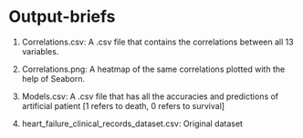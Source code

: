 # Output-briefs

1) Correlations.csv: A .csv file that contains the correlations between all 13 variables.

2) Correlations.png: A heatmap of the same correlations plotted with the help of Seaborn.

3) Models.csv: A .csv file that has all the accuracies and predictions of artificial patient [1 refers to death, 0 refers to survival]

4) heart_failure_clinical_records_dataset.csv: Original dataset
